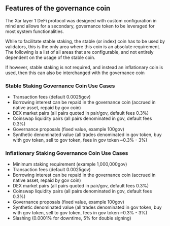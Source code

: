 ## Features of the governance coin

The Xar layer 1 DeFi protocol was designed with custom configuration in mind and allows for a secondary, governance token to be leveraged for most system functionalities.

While to facilitate stable staking, the stable (or index) coin has to be used by validators, this is the only area where this coin is an absolute requirement. The following is a list of all areas that are configurable, and not entirely dependent on the usage of the stable coin.

If however, stable staking is not required, and instead an inflationary coin is used, then this can also be interchanged with the governance coin

### Stable Staking Governance Coin Use Cases

* Transaction fees (default 0.0025gov)
* Borrowing interest can be repaid in the governance coin (accrued in native asset, repaid by gov coin)
* DEX market pairs (all pairs quoted in pair/gov, default fees 0.3%)
* Coinswap liquidity pairs (all pairs denominated in gov, default fees 0.3%)
* Governance proposals (fixed value, example 100gov)
* Synthetic denominated value (all trades denominated in gov token, buy with gov token, sell to gov token, fees in gov token ~0.3% - 3%)

### Inflationary Staking Governance Coin Use Cases

* Minimum staking requirement (example 1,000,000gov)
* Transaction fees (default 0.0025gov)
* Borrowing interest can be repaid in the governance coin (accrued in native asset, repaid by gov coin)
* DEX market pairs (all pairs quoted in pair/gov, default fees 0.3%)
* Coinswap liquidity pairs (all pairs denominated in gov, default fees 0.3%)
* Governance proposals (fixed value, example 100gov)
* Synthetic denominated value (all trades denominated in gov token, buy with gov token, sell to gov token, fees in gov token ~0.3% - 3%)
* Slashing (0.0001% for downtime, 5% for double signing)

